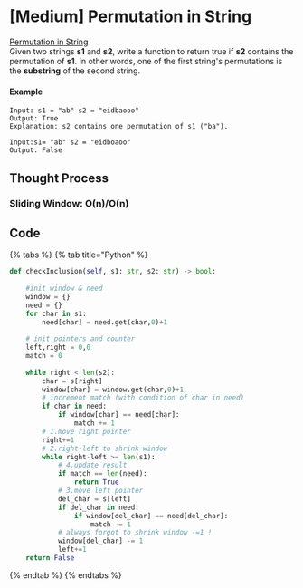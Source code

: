 # \[Medium\] Permutation in String

[Permutation in String](https://leetcode.com/problems/permutation-in-string/)  
Given two strings **s1** and **s2**, write a function to return true if **s2** contains the permutation of **s1**. In other words, one of the first string's permutations is the **substring** of the second string.

#### Example

```text
Input: s1 = "ab" s2 = "eidbaooo"
Output: True
Explanation: s2 contains one permutation of s1 ("ba").
```

```text
Input:s1= "ab" s2 = "eidboaoo"
Output: False
```

## Thought Process

### Sliding Window: O\(n\)/O\(n\)

## Code

{% tabs %}
{% tab title="Python" %}
```python
def checkInclusion(self, s1: str, s2: str) -> bool:
    
    #init window & need
    window = {}
    need = {}
    for char in s1:
        need[char] = need.get(char,0)+1
    
    # init pointers and counter
    left,right = 0,0
    match = 0
    
    while right < len(s2):
        char = s[right]
        window[char] = window.get(char,0)+1
        # increment match (with condition of char in need) 
        if char in need:
            if window[char] == need[char]:
                match += 1
        # 1.move right pointer
        right+=1
        # 2.right-left to shrink window
        while right-left >= len(s1):
            # 4.update result
            if match == len(need):
                return True
            # 3.move left pointer
            del_char = s[left]
            if del_char in need:
                if window[del_char] == need[del_char]:
                    match -= 1
            # always forgot to shrink window -=1 !
            window[del_char] -= 1
            left+=1 
    return False
```
{% endtab %}
{% endtabs %}

